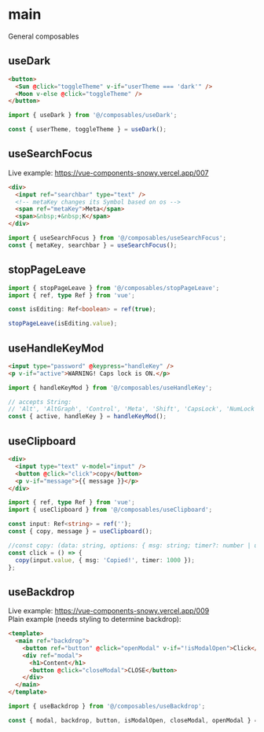 # main

General composables

## useDark

```html
<button>
  <Sun @click="toggleTheme" v-if="userTheme === 'dark'" />
  <Moon v-else @click="toggleTheme" />
</button>
```

```js
import { useDark } from '@/composables/useDark';

const { userTheme, toggleTheme } = useDark();
```

## useSearchFocus

Live example: <https://vue-components-snowy.vercel.app/007>

```html
<div>
  <input ref="searchbar" type="text" />
  <!-- metaKey changes its Symbol based on os -->
  <span ref="metaKey">Meta</span>
  <span>&nbsp;+&nbsp;K</span>
</div>
```

```js
import { useSearchFocus } from '@/composables/useSearchFocus';
const { metaKey, searchbar } = useSearchFocus();
```

## stopPageLeave

```ts
import { stopPageLeave } from '@/composables/stopPageLeave';
import { ref, type Ref } from 'vue';

const isEditing: Ref<boolean> = ref(true);

stopPageLeave(isEditing.value);
```

## useHandleKeyMod

```html
<input type="password" @keypress="handleKey" />
<p v-if="active">WARNING! Caps lock is ON.</p>
```

```js
import { handleKeyMod } from '@/composables/useHandleKey';

// accepts String:
// 'Alt', 'AltGraph', 'Control', 'Meta', 'Shift', 'CapsLock', 'NumLock', 'ScrollLock'
const { active, handleKey } = handleKeyMod();
```

## useClipboard

```html
<div>
  <input type="text" v-model="input" />
  <button @click="click">copy</button>
  <p v-if="message">{{ message }}</p>
</div>
```

```ts
import { ref, type Ref } from 'vue';
import { useClipboard } from '@/composables/useClipboard';

const input: Ref<string> = ref('');
const { copy, message } = useClipboard();

//const copy: (data: string, options: { msg: string; timer?: number | undefined }) => Promise<void>
const click = () => {
  copy(input.value, { msg: 'Copied!', timer: 1000 });
};
```

## useBackdrop

Live example: <https://vue-components-snowy.vercel.app/009>\
Plain example (needs styling to determine backdrop):

```html
<template>
  <main ref="backdrop">
    <button ref="button" @click="openModal" v-if="!isModalOpen">Click</button>
    <div ref="modal">
      <h1>Content</h1>
      <button @click="closeModal">CLOSE</button>
    </div>
  </main>
</template>
```

```ts
import { useBackdrop } from '@/composables/useBackdrop';

const { modal, backdrop, button, isModalOpen, closeModal, openModal } = useBackdrop();
```
